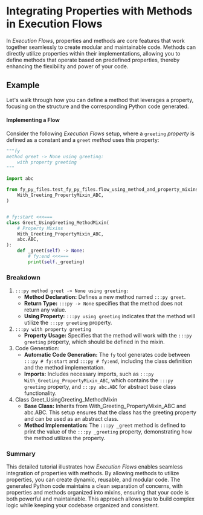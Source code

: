 # Integrating Properties with Methods in Execution Flows

In _Execution Flows_, properties and methods are core features that work together seamlessly to create modular and maintainable code. Methods can directly utilize properties within their implementations, allowing you to define methods that operate based on predefined properties, thereby enhancing the flexibility and power of your code.

## Example

Let's walk through how you can define a method that leverages a property, focusing on the structure and the corresponding Python code generated.

#### Implementing a Flow
Consider the following _Execution Flows_ setup, where a `greeting` _property_ is defined as a constant and a `greet` _method_ uses this property:
```py linenums="1"
"""fy
method greet -> None using greeting:
    with property greeting
"""

import abc

from fy_py_files.test_fy_py_files.flow_using_method_and_property_mixins.abc_fy import (
    With_Greeting_PropertyMixin_ABC,
)


# fy:start <<<===
class Greet_UsingGreeting_MethodMixin(
    # Property Mixins
    With_Greeting_PropertyMixin_ABC,
    abc.ABC,
):
    def _greet(self) -> None:
        # fy:end <<<===
        print(self._greeting)
```
### Breakdown
1. `:::py method greet -> None using greeting:`
    - **Method Declaration:** Defines a new method named `:::py greet`.
    - **Return Type:** `:::py -> None` specifies that the method does not return any value. 
    - **Using Property:** `:::py using greeting` indicates that the method will utilize the `:::py greeting` property.
2. `:::py with property greeting`
    - **Property Usage:** Specifies that the method will work with the `:::py greeting` property, which should be defined in the mixin.
3. Code Generation:
    - **Automatic Code Generation:** The `fy` tool generates code between `:::py # fy:start` and `:::py # fy:end`, including the class definition and the method implementation. 
    - **Imports:** Includes necessary imports, such as `:::py With_Greeting_PropertyMixin_ABC`, which contains the `:::py greeting` property, and `:::py abc.ABC` for abstract base class functionality.
4. Class Greet_UsingGreeting_MethodMixin 
    - **Base Class:** Inherits from With_Greeting_PropertyMixin_ABC and abc.ABC. This setup ensures that the class has the greeting property and can be used as an abstract class. 
    - **Method Implementation:** The `:::py _greet` method is defined to print the value of the `:::py _greeting` property, demonstrating how the method utilizes the property.

### Summary

This detailed tutorial illustrates how _Execution Flows_ enables seamless integration of properties with methods. By allowing methods to utilize properties, you can create dynamic, reusable, and modular code. The generated Python code maintains a clean separation of concerns, with properties and methods organized into mixins, ensuring that your code is both powerful and maintainable. This approach allows you to build complex logic while keeping your codebase organized and consistent.
